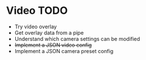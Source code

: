 # Video TODO

- Try video overlay
- Get overlay data from a pipe
- Understand which camera settings can be modified
- ~~Implement a JSON video config~~
- Implement a JSON camera preset config
